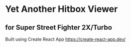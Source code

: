 # Yet Another Hitbox Viewer

## for Super Street Fighter 2X/Turbo

Built using Create React App
https://create-react-app.dev/
